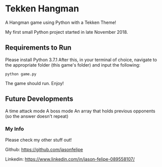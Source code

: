 # Tekken Hangman
A Hangman game using Python with a Tekken Theme! 

My first small Python project started in late November 2018. 

## Requirements to Run
Please install Python 3.7.1 
After this, in your terminal of choice, navigate 
to the appropriate folder (this game's folder) 
and input the following: 
```
python game.py
``` 
The game should run. Enjoy! 

## Future Developments
A time attack mode 
A boss mode 
An array that holds previous opponents (so the answer doesn't repeat) 

### My Info 
Please check my other stuff out! 

Github: 
https://github.com/jasonfelipe 

Linkedin: 
https://www.linkedin.com/in/jason-felipe-089558107/ 

